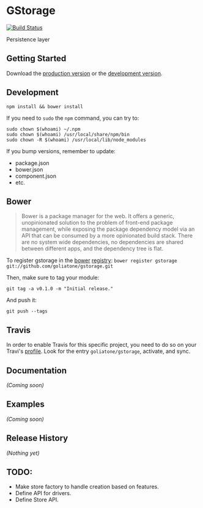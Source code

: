 # GStorage

[![Build Status](https://secure.travis-ci.org/goliatone/gstorage.png)](http://travis-ci.org/goliatone/gstorage)

Persistence layer

## Getting Started
Download the [production version][min] or the [development version][max].

[min]: https://raw.github.com/goliatone/gstorage/master/dist/gstorage.min.js
[max]: https://raw.github.com/goliatone/gstorage/master/dist/gstorage.js

## Development
`npm install && bower install`

If you need to `sudo` the `npm` command, you can try to:

```terminal
sudo chown $(whoami) ~/.npm
sudo chown $(whoami) /usr/local/share/npm/bin
sudo chown -R $(whoami) /usr/local/lib/node_modules
```


If you bump versions, remember to update:
- package.json
- bower.json
- component.json
- etc.


## Bower
>Bower is a package manager for the web. It offers a generic, unopinionated solution to the problem of front-end package management, while exposing the package dependency model via an API that can be consumed by a more opinionated build stack. There are no system wide dependencies, no dependencies are shared between different apps, and the dependency tree is flat.

To register gstorage in the [bower](http://bower.io/) [registry](http://sindresorhus.com/bower-components/):
`bower register gstorage git://github.com/goliatone/gstorage.git`

Then, make sure to tag your module:

`git tag -a v0.1.0 -m "Initial release."`

And push it:

`git push --tags`


## Travis
In order to enable Travis for this specific project, you need to do so on your Travi's [profile](https://travis-ci.org/profile). Look for the entry `goliatone/gstorage`, activate, and sync.


## Documentation
_(Coming soon)_

## Examples
_(Coming soon)_

## Release History
_(Nothing yet)_


## TODO:
- Make store factory to handle creation based on features.
- Define API for drivers.
- Define Store API.
